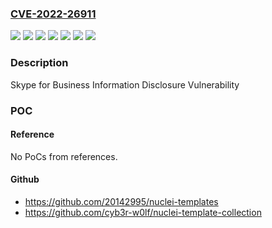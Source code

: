 ### [CVE-2022-26911](https://cve.mitre.org/cgi-bin/cvename.cgi?name=CVE-2022-26911)
![](https://img.shields.io/static/v1?label=Product&message=Microsoft%20Lync%20Server%202013%20CU10&color=blue)
![](https://img.shields.io/static/v1?label=Product&message=Skype%20for%20Business%20Server%202015%20CU12&color=blue)
![](https://img.shields.io/static/v1?label=Product&message=Skype%20for%20Business%20Server%202019%20CU6&color=blue)
![](https://img.shields.io/static/v1?label=Version&message=2046.0%20&color=brightgreen)
![](https://img.shields.io/static/v1?label=Version&message=8308.0%20&color=brightgreen)
![](https://img.shields.io/static/v1?label=Version&message=9319.0%20&color=brightgreen)
![](https://img.shields.io/static/v1?label=Vulnerability&message=Information%20Disclosure&color=brightgreen)

### Description

Skype for Business Information Disclosure Vulnerability

### POC

#### Reference
No PoCs from references.

#### Github
- https://github.com/20142995/nuclei-templates
- https://github.com/cyb3r-w0lf/nuclei-template-collection

